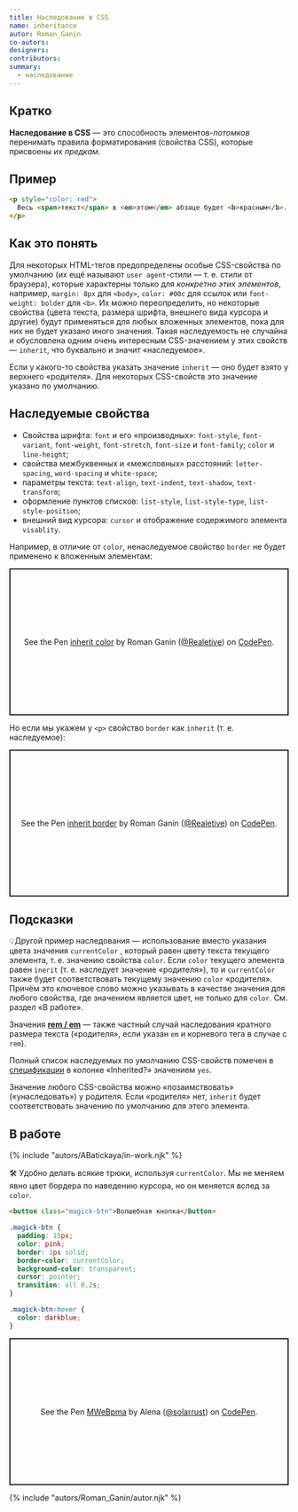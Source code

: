 ```yaml
---
title: Наследование в CSS
name: inheritance
autor: Roman_Ganin
co-autors:
designers:
contributors:
summary:
  - наследование
---
```


## Кратко

**Наследование в CSS** — это способность элементов-_потомков_ перенимать правила форматирования (свойства CSS), которые присвоены их _предкам_.

## Пример

```html
<p style="color: red">
  Весь <span>текст</span> в <em>этом</em> абзаце будет <b>красным</b>.
</p>
```

## Как это понять

Для некоторых HTML-тегов предопределены особые CSS-свойства по умолчанию (их ещё называют `user agent`-стили — т. е. стили от браузера), которые характерны только для _конкретно этих элементов_, например, `margin: 8px` для `<body>`, `color: #00c` для ссылок или `font-weight: bolder` для `<b>`. Их можно переопределить, но некоторые свойства (цвета текста, размера шрифта, внешнего вида курсора и другие) будут применяться для любых вложенных элементов, пока для них не будет указано иного значения. Такая наследуемость не случайна и обусловлена одним очень интересным CSS-значением у этих свойств — `inherit`, что буквально и значит «наследуемое».

Если у какого-то свойства указать значение `inherit` — оно будет взято у верхнего «родителя». Для некоторых CSS-свойств это значение указано по умолчанию.

## Наследуемые свойства

- Свойства шрифта: `font` и его «производных»: `font-style`, `font-variant`, `font-weight`, `font-stretch`, `font-size` и `font-family`; `color` и `line-height`;
- свойства межбуквенных и «межсловных» расстояний: `letter-spacing`, `word-spacing` и `white-space`;
- параметры текста: `text-align`, `text-indent`, `text-shadow`, `text-transform`;
- оформление пунктов списков: `list-style`, `list-style-type`, `list-style-position`;
- внешний вид курсора: `cursor` и отображение содержимого элемента `visablity`.

Например, в отличие от `color`, ненаследуемое свойство `border` не будет применено к вложенным элементам:

<p class="codepen" data-height="265" data-theme-id="dark" data-default-tab="result" data-user="Realetive" data-slug-hash="pobKOjo" style="height: 265px; box-sizing: border-box; display: flex; align-items: center; justify-content: center; border: 2px solid; margin: 1em 0; padding: 1em;" data-pen-title="inherit color">
  <span>See the Pen <a href="https://codepen.io/Realetive/pen/pobKOjo">
  inherit color</a> by Roman Ganin (<a href="https://codepen.io/Realetive">@Realetive</a>)
  on <a href="https://codepen.io">CodePen</a>.</span>
</p>

Но если мы укажем у `<p>` свойство `border` как `inherit` (т. е. наследуемое):

<p class="codepen" data-height="265" data-theme-id="dark" data-default-tab="result" data-user="Realetive" data-slug-hash="eYzKLJZ" style="height: 265px; box-sizing: border-box; display: flex; align-items: center; justify-content: center; border: 2px solid; margin: 1em 0; padding: 1em;" data-pen-title="inherit border">
  <span>See the Pen <a href="https://codepen.io/Realetive/pen/eYzKLJZ">
  inherit border</a> by Roman Ganin (<a href="https://codepen.io/Realetive">@Realetive</a>)
  on <a href="https://codepen.io">CodePen</a>.</span>
</p>

## Подсказки

💡Другой пример наследования — использование вместо указания цвета значения `currentColor` , который равен цвету текста текущего элемента, т. е. значению свойства `color`. Если `color` текущего элемента равен `inerit` (т. е. наследует значение «родителя»), то и `currentColor` также будет соответствовать текущему значению `color` «родителя». Причём это ключевое слово можно указывать в качестве значения для любого свойства, где значением является цвет, не только для `color`. См. раздел «В работе».

Значения [**rem / em**](/posts/css/doka/rem-em) — также частный случай наследования кратного размера текста («родителя», если указан `em` и корневого тега в случае с `rem`).

Полный список наследуемых по умолчанию CSS-свойств помечен в [спецификации](https://www.w3.org/TR/CSS22/propidx.html) в колонке «Inherited?» значением `yes`.

Значение любого CSS-свойства можно «позаимствовать» («унаследовать») у родителя. Если «родителя» нет, `inherit` будет соответствовать значению по умолчанию для этого элемента.

## В работе

{% include "autors/ABatickaya/in-work.njk" %}

🛠 Удобно делать всякие трюки, используя `currentColor`. Мы не меняем явно цвет бордера по наведению курсора, но он меняется вслед за `color`.

```html
<button class="magick-btn">Волшебная кнопка</button>
```

```css
.magick-btn {
  padding: 15px;
  color: pink;
  border: 1px solid;
  border-color: currentColor;
  background-color: transparent;
  cursor: pointer;
  transition: all 0.2s;
}

.magick-btn:hover {
  color: darkblue;
}
```

<p class="codepen" data-height="265" data-theme-id="dark" data-default-tab="result" data-user="solarrust" data-slug-hash="MWeBpma" style="height: 265px; box-sizing: border-box; display: flex; align-items: center; justify-content: center; border: 2px solid; margin: 1em 0; padding: 1em;" data-pen-title="MWeBpma">
  <span>See the Pen <a href="https://codepen.io/solarrust/pen/MWeBpma">
  MWeBpma</a> by Alena (<a href="https://codepen.io/solarrust">@solarrust</a>)
  on <a href="https://codepen.io">CodePen</a>.</span>
</p>
<script async src="https://static.codepen.io/assets/embed/ei.js"></script>

{% include "autors/Roman_Ganin/autor.njk" %}
